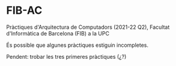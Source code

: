 # FIB-AC
Pràctiques d'Arquitectura de Computadors (2021-22 Q2), Facultat d'Informàtica de Barcelona (FIB) a la UPC

És possible que algunes pràctiques estiguin incompletes.

Pendent: trobar les tres primeres pràctiques (¿?)
